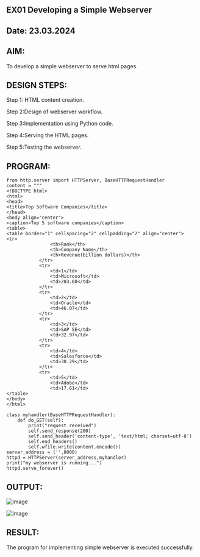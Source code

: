 ## EX01 Developing a Simple Webserver
## Date: 23.03.2024

## AIM:
To develop a simple webserver to serve html pages.

## DESIGN STEPS:
Step 1: HTML content creation.

Step 2:Design of webserver workflow.

Step 3:Implementation using Python code.

Step 4:Serving the HTML pages.

Step 5:Testing the webserver.

## PROGRAM:
~~~
from http.server import HTTPServer, BaseHTTPRequestHandler
content = """
<!DOCTYPE html>
<html>
<head>
<title>Top Software Companies</title>
</head>
<body align="center">
<caption>Top 5 software companies</caption>
<table>
<table border="1" cellspacing="2" cellpadding="2" align="center">
<tr>
                <th>Rank</th>
                <th>Company Name</th>
                <th>Revenue(billion dollars)</th>
            </tr>
            <tr>
                <td>1</td>
                <td>Microsoft</td>
                <td>203.08</td>
            </tr>
            <tr>
                <td>2</td>
                <td>Oracle</td>
                <td>46.07</td>
            </tr>
            <tr>
                <td>3</td>
                <td>SAP SE</td>
                <td>32.97</td>
            </tr>
            <tr>
                <td>4</td>
                <td>Salesforce</td>
                <td>30.29</td>
            </tr>
            <tr>
                <td>5</td>
                <td>Adobe</td>
                <td>17.61</td>
</table>
</body>
</html>
~~~
~~~
class myhandler(BaseHTTPRequestHandler):
    def do_GET(self):
        print("request received")
        self.send_response(200)
        self.send_header('content-type', 'text/html; charset=utf-8')
        self.end_headers()
        self.wfile.write(content.encode())
server_address = ('',8000)
httpd = HTTPServer(server_address,myhandler)
print("my webserver is running...")
httpd.serve_forever()
~~~
## OUTPUT:

![image](https://github.com/niranjanadevi-s/simplewebserver/assets/141748873/8826e59b-55f6-4233-bfae-44f888697b73)

![image](https://github.com/niranjanadevi-s/simplewebserver/assets/141748873/6fc34cab-c46c-4c39-abc7-e103242db1f2)

## RESULT:
The program for implementing simple webserver is executed successfully.



